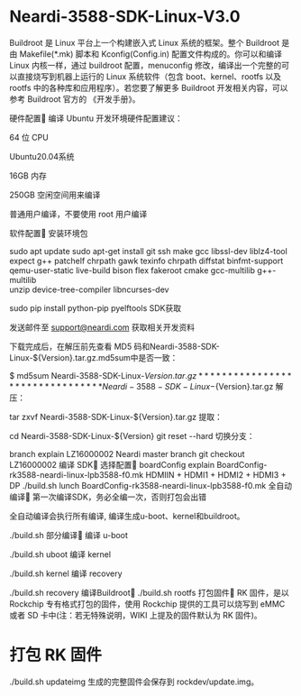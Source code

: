 # Neardi-3588-SDK-Linux-V3.0
Buildroot 是 Linux 平台上一个构建嵌入式 Linux 系统的框架。整个 Buildroot 是由 Makefile(*.mk) 脚本和 Kconfig(Config.in) 配置文件构成的。你可以和编译 Linux 内核一样，通过 buildroot 配置，menuconfig 修改，编译出一个完整的可以直接烧写到机器上运行的 Linux 系统软件（包含 boot、kernel、rootfs 以及 rootfs 中的各种库和应用程序）。若您要了解更多 Buildroot 开发相关内容，可以参考 Buildroot 官方的 《开发手册》。

硬件配置
编译 Ubuntu 开发环境硬件配置建议：

64 位 CPU

Ubuntu20.04系统

16GB 内存

250GB 空闲空间用来编译

普通用户编译，不要使用 root 用户编译

软件配置
安装环境包

sudo apt update
sudo apt-get install git ssh make gcc libssl-dev liblz4-tool \
expect g++ patchelf chrpath gawk texinfo chrpath diffstat binfmt-support \
qemu-user-static live-build bison flex fakeroot cmake gcc-multilib g++-multilib \
unzip device-tree-compiler libncurses-dev

sudo pip install python-pip pyelftools
SDK获取

发送邮件至 support@neardi.com 获取相关开发资料

下载完成后，在解压前先查看 MD5 码和Neardi-3588-SDK-Linux-${Version}.tar.gz.md5sum中是否一致：

$ md5sum Neardi-3588-SDK-Linux-${Version}.tar.gz
******************************** Neardi-3588-SDK-Linux-${Version}.tar.gz
解压：

tar zxvf Neardi-3588-SDK-Linux-${Version}.tar.gz
提取：

cd Neardi-3588-SDK-Linux-${Version}
git reset --hard
切换分支：

branch	explain
LZ16000002	Neardi master branch
git checkout LZ16000002
编译 SDK
选择配置
boardConfig	explain
BoardConfig-rk3588-neardi-linux-lpb3588-f0.mk	HDMIIN + HDMI1 + HDMI2 + HDMI3 + DP
./build.sh lunch BoardConfig-rk3588-neardi-linux-lpb3588-f0.mk
全自动编译
第一次编译SDK，务必全编一次，否则打包会出错

全自动编译会执行所有编译, 编译生成u-boot、kernel和buildroot。

./build.sh
部分编译
编译 u-boot

./build.sh uboot
编译 kernel

./build.sh kernel
编译 recovery

./build.sh recovery
编译Buildroot
./build.sh rootfs
打包固件
RK 固件，是以 Rockchip 专有格式打包的固件，使用 Rockchip 提供的工具可以烧写到 eMMC 或者 SD 卡中(注：若无特殊说明，WIKI 上提及的固件默认为 RK 固件)。

# 打包 RK 固件
./build.sh updateimg
生成的完整固件会保存到 rockdev/update.img。